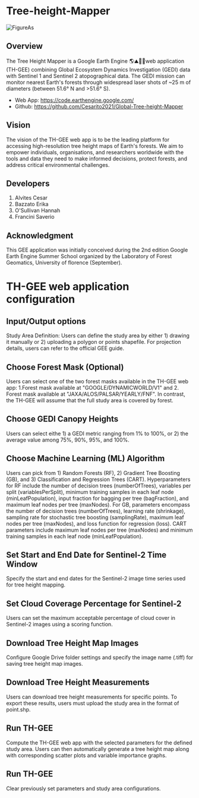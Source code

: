# Tree-height-Mapper
![FigureAs](https://github.com/Cesarito2021/TH-GEE/assets/81155556/6004f5b0-63ce-4338-96c9-c128eee32519)

## Overview
The Tree Height Mapper is a Google Earth Engine 🌎⛰️🌳🌲web application (TH-GEE) combining Global Ecosystem Dynamics Investigation (GEDI) data with Sentinel 1 and Sentinel 2 atopographical data. 
The GEDI mission can monitor nearest Earth's forests through widespread laser shots of ~25 m of diameters (between 51.6° N and >51.6° S). 

  - Web App: https://code.earthengine.google.com/
  - Github: https://github.com/Cesarito2021/Global-Tree-height-Mapper

## Vision
The vision of the TH-GEE web app is to be the leading platform for accessing high-resolution tree height maps of Earth's forests. We aim to empower individuals, organisations, and researchers worldwide with the tools and data they need to make informed decisions, protect forests, and address critical environmental challenges.

## Developers
1. Alvites Cesar
2. Bazzato Erika
3. O'Sullivan Hannah
4. Francini Saverio

## Acknowledgment
This GEE application was initially conceived during the 2nd edition Google Earth Engine Summer School organized by the Laboratory of Forest Geomatics, University of florence (September).

# TH-GEE web application configuration
## Input/Output options
Study Area Definition: Users can define the study area by either 1) drawing it manually or 2) uploading a polygon or points shapefile. For projection details, users can refer to the official GEE guide.
## Choose Forest Mask (Optional)
Users can select one of the two forest masks available in the TH-GEE web app: 1.Forest mask available at "GOOGLE/DYNAMICWORLD/V1" and 2. Forest mask available at "JAXA/ALOS/PALSAR/YEARLY/FNF". In contrast, the TH-GEE will assume that the full study area is covered by forest.
## Choose GEDI Canopy Heights 
Users can select eithe 1) a GEDI metric ranging from 1% to 100%, or 2) the average value among 75%, 90%, 95%, and 100%.
## Choose Machine Learning (ML) Algorithm
Users can pick from 1) Random Forests (RF), 2) Gradient Tree Boosting (GB), and 3) Classification and Regression Trees (CART). Hyperparameters for RF include the number of decision trees (numberOfTrees), variables per split (variablesPerSplit), minimum training samples in each leaf node (minLeafPopulation), input fraction for bagging per tree (bagFraction), and maximum leaf nodes per tree (maxNodes). For GB, parameters encompass the number of decision trees (numberOfTrees), learning rate (shrinkage), sampling rate for stochastic tree boosting (samplingRate), maximum leaf nodes per tree (maxNodes), and loss function for regression (loss). CART parameters include maximum leaf nodes per tree (maxNodes) and minimum training samples in each leaf node (minLeafPopulation).
## Set Start and End Date for Sentinel-2 Time Window 
Specify the start and end dates for the Sentinel-2 image time series used for tree height mapping.
## Set Cloud Coverage Percentage for Sentinel-2
Users can set the maximum acceptable percentage of cloud cover in Sentinel-2 images using a scoring function.
## Download Tree Height Map Images
Configure Google Drive folder settings and specify the image name (.tiff) for saving tree height map images.
## Download Tree Height Measurements
Users can download tree height measurements for specific points. To export these results, users must upload the study area in the format of point.shp.
## Run TH-GEE
Compute the TH-GEE web app with the selected parameters for the defined study area. Users can then automatically generate a tree height map along with corresponding scatter plots and variable importance graphs.
## Run TH-GEE
Clear previously set parameters and study area configurations.







